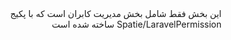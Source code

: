 <div dir="rtl">
این بخش فقط شامل بخش مدیریت کابران است که با پکیج Spatie/LaravelPermission ساخته شده است
</div>
